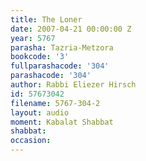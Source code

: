 ```yaml
---
title: The Loner
date: 2007-04-21 00:00:00 Z
year: 5767
parasha: Tazria-Metzora
bookcode: '3'
fullparashacode: '304'
parashacode: '304'
author: Rabbi Eliezer Hirsch
id: 57673042
filename: 5767-304-2
layout: audio
moment: Kabalat Shabbat
shabbat: 
occasion: 
---
```


